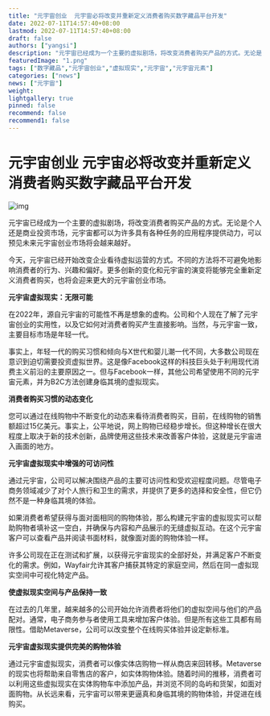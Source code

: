 ```yaml
---
title: "元宇宙创业  元宇宙必将改变并重新定义消费者购买数字藏品平台开发"
date: 2022-07-11T14:57:40+08:00
lastmod: 2022-07-11T14:57:40+08:00
draft: false
authors: ["yangsi"]
description: "元宇宙已经成为一个主要的虚拟剧场，将改变消费者购买产品的方式。无论是个人还是商业投资市场，元宇宙都可以为许多具有各种任务的应用程序提供动力，可以预见未来元宇宙创业市场将会越来越好。"
featuredImage: "1.png"
tags: ["数字藏品","元宇宙创业","虚拟现实","元宇宙","元宇宙元素"]
categories: ["news"]
news: ["元宇宙"]
weight: 
lightgallery: true
pinned: false
recommend: false
recommend1: false
---
```


# 元宇宙创业  元宇宙必将改变并重新定义消费者购买数字藏品平台开发 

![img](https://p9.itc.cn/images01/20220621/710e878bb0ea4677a972947e3d0fadab.png)

元宇宙已经成为一个主要的虚拟剧场，将改变消费者购买产品的方式。无论是个人还是商业投资市场，元宇宙都可以为许多具有各种任务的应用程序提供动力，可以预见未来元宇宙创业市场将会越来越好。

今天，元宇宙已经开始改变企业看待虚拟运营的方式。不同的方法将不可避免地影响消费者的行为、兴趣和偏好。更多创新的变化和元宇宙的演变将能够完全重新定义消费者购买，也将会迎来更大的元宇宙创业市场。

**元宇宙虚拟现实：无限可能**

在2022年，源自元宇宙的可能性不再是想象的虚构。公司和个人现在了解了元宇宙创业的实用性，以及它如何对消费者购买产生直接影响。当然，与元宇宙一致，主要目标市场是年轻一代。

事实上，年轻一代的购买习惯和倾向与X世代和婴儿潮一代不同，大多数公司现在意识到迫切需要投资虚拟世界。这是像Facebook这样的科技巨头处于利用现代消费主义前沿的主要原因之一。但与Facebook一样，其他公司希望使用不同的元宇宙元素，并为B2C方法创建身临其境的虚拟现实。

**消费者购买习惯的动态变化**

您可以通过在线购物中不断变化的动态来看待消费者购买，目前，在线购物的销售额超过15亿美元。事实上，公平地说，网上购物已经稳步增长。但这种增长在很大程度上取决于新的技术创新，品牌使用这些技术来改善客户体验，这就是元宇宙进入画面的地方。

**元宇宙虚拟现实中增强的可访问性**

通过元宇宙，公司可以解决围绕产品的主要可访问性和受欢迎程度问题。尽管电子商务领域减少了对个人旅行和卫生的需求，并提供了更多的选择和安全性，但它仍然不是一种身临其境的体验。

如果消费者希望获得与面对面相同的购物体验，那么构建元宇宙的虚拟现实可以帮助购物者填补这一空白，并确保与内容和产品展示的无缝虚拟互动。在这个元宇宙客户可以查看产品并阅读书面材料，就像面对面的购物体验一样。

许多公司现在正在测试和扩展，以获得元宇宙现实的全部好处，并满足客户不断变化的需求。例如，Wayfair允许其客户捕获其特定的家庭空间，然后在同一虚拟现实空间中可视化特定产品。

**使虚拟现实空间与产品保持一致**

在过去的几年里，越来越多的公司开始允许消费者将他们的虚拟空间与他们的产品配对。通常，电子商务参与者使用工具来增加客户体验。但是所有这些工具都有局限性。借助Metaverse，公司可以改变整个在线购买体验并设定新标准。

**元宇宙虚拟现实提供完美的购物体验**

通过元宇宙虚拟现实，消费者可以像实体店购物一样从商店来回转移。Metaverse的现实也将帮助来自零售店的客户，如实体购物体验。随着时间的推移，消费者可以利用这些虚拟现实在实体购物车中添加产品，并浏览不同的岛屿和货架，如面对面购物。从长远来看，元宇宙可以带来更逼真和身临其境的购物体验，并促进在线购买。

